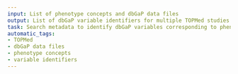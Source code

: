 ```yaml
---
input: List of phenotype concepts and dbGaP data files
output: List of dbGaP variable identifiers for multiple TOPMed studies
task: Search metadata to identify dbGaP variables corresponding to phenotype concepts
automatic_tags:
- TOPMed
- dbGaP data files
- phenotype concepts
- variable identifiers
---
```

